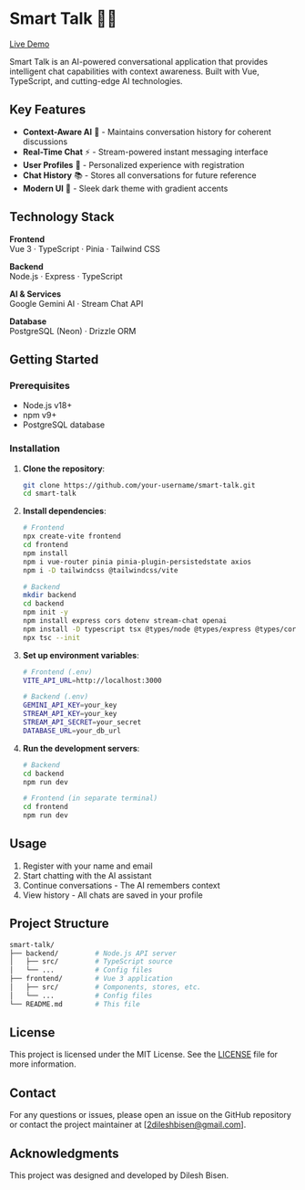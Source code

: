# Smart Talk 💬✨

[Live Demo](https://smart-talk.vercel.app/)

Smart Talk is an AI-powered conversational application that provides intelligent chat capabilities with context awareness. Built with Vue, TypeScript, and cutting-edge AI technologies.

## Key Features

- **Context-Aware AI** 🧠 - Maintains conversation history for coherent discussions
- **Real-Time Chat** ⚡ - Stream-powered instant messaging interface
- **User Profiles** 👤 - Personalized experience with registration
- **Chat History** 📚 - Stores all conversations for future reference
- **Modern UI** 🎨 - Sleek dark theme with gradient accents

## Technology Stack

**Frontend**  
Vue 3 · TypeScript · Pinia · Tailwind CSS  

**Backend**  
Node.js · Express · TypeScript  

**AI & Services**  
Google Gemini AI · Stream Chat API  

**Database**  
PostgreSQL (Neon) · Drizzle ORM  

## Getting Started

### Prerequisites
- Node.js v18+
- npm v9+
- PostgreSQL database

### Installation

1. **Clone the repository**:
   
      ```sh
      git clone https://github.com/your-username/smart-talk.git
      cd smart-talk
      ```
   
2. **Install dependencies**:

     ```sh
     # Frontend
     npx create-vite frontend   
     cd frontend
     npm install            
     npm i vue-router pinia pinia-plugin-persistedstate axios
     npm i -D tailwindcss @tailwindcss/vite
     ```

     ```sh
     # Backend
     mkdir backend
     cd backend 
     npm init -y
     npm install express cors dotenv stream-chat openai
     npm install -D typescript tsx @types/node @types/express @types/cors
     npx tsc --init
     ```

3. **Set up environment variables**:

     ```sh
     # Frontend (.env)
     VITE_API_URL=http://localhost:3000
     ```
   
     ```sh
     # Backend (.env)
     GEMINI_API_KEY=your_key
     STREAM_API_KEY=your_key
     STREAM_API_SECRET=your_secret
     DATABASE_URL=your_db_url
     ```

4. **Run the development servers**:

     ```sh
     # Backend
     cd backend
     npm run dev
     ```
   
     ```sh
     # Frontend (in separate terminal)
     cd frontend
     npm run dev
     ```

## Usage
1. Register with your name and email
2. Start chatting with the AI assistant
3. Continue conversations - The AI remembers context
4. View history - All chats are saved in your profile

## Project Structure
  ```sh
  smart-talk/
  ├── backend/         # Node.js API server
  │   ├── src/         # TypeScript source
  │   └── ...          # Config files
  ├── frontend/        # Vue 3 application
  │   ├── src/         # Components, stores, etc.
  │   └── ...          # Config files
  └── README.md        # This file
  ```

## License

This project is licensed under the MIT License. See the [LICENSE](LICENSE) file for more information.

## Contact

For any questions or issues, please open an issue on the GitHub repository or contact the project maintainer at [2dileshbisen@gmail.com].

## Acknowledgments

This project was designed and developed by Dilesh Bisen.

